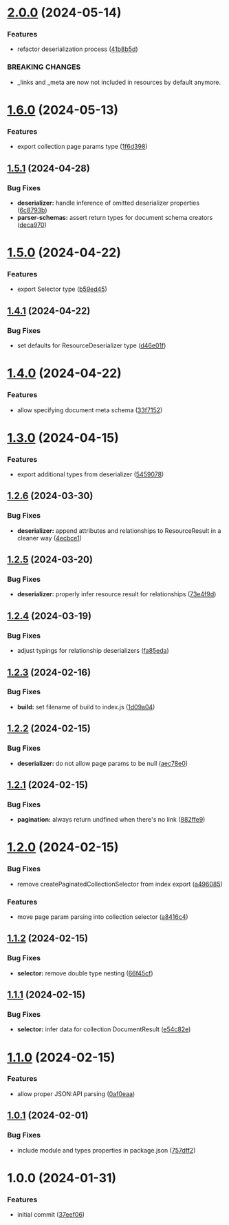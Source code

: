 # [2.0.0](https://github.com/dasprid/jsonapi-zod-query/compare/v1.6.0...v2.0.0) (2024-05-14)


### Features

* refactor deserialization process ([41b8b5d](https://github.com/dasprid/jsonapi-zod-query/commit/41b8b5dddf1e62e74dab38fd3807635941b494d6))


### BREAKING CHANGES

* _links and _meta are now not included in resources by default
anymore.

# [1.6.0](https://github.com/dasprid/jsonapi-zod-query/compare/v1.5.1...v1.6.0) (2024-05-13)


### Features

* export collection page params type ([1f6d398](https://github.com/dasprid/jsonapi-zod-query/commit/1f6d398c43243578652a80483b153b9905a07a1e))

## [1.5.1](https://github.com/dasprid/jsonapi-zod-query/compare/v1.5.0...v1.5.1) (2024-04-28)


### Bug Fixes

* **deserializer:** handle inference of omitted deserializer properties ([6c8793b](https://github.com/dasprid/jsonapi-zod-query/commit/6c8793bb3a10ce2a68a41dced31ed0f42ca019c2))
* **parser-schemas:** assert return types for document schema creators ([deca970](https://github.com/dasprid/jsonapi-zod-query/commit/deca9707361d0231ee2a3d64689ce1b7b4604013))

# [1.5.0](https://github.com/dasprid/jsonapi-zod-query/compare/v1.4.1...v1.5.0) (2024-04-22)


### Features

* export Selector type ([b59ed45](https://github.com/dasprid/jsonapi-zod-query/commit/b59ed45920a11bd11c4b244967c8c08d47e6a4d1))

## [1.4.1](https://github.com/dasprid/jsonapi-zod-query/compare/v1.4.0...v1.4.1) (2024-04-22)


### Bug Fixes

* set defaults for ResourceDeserializer type ([d46e01f](https://github.com/dasprid/jsonapi-zod-query/commit/d46e01f388ca991bdd20304b85ccf8ca08374b00))

# [1.4.0](https://github.com/dasprid/jsonapi-zod-query/compare/v1.3.0...v1.4.0) (2024-04-22)


### Features

* allow specifying document meta schema ([33f7152](https://github.com/dasprid/jsonapi-zod-query/commit/33f71523f10c0c2233a4419e814299c5af4d8414))

# [1.3.0](https://github.com/dasprid/jsonapi-zod-query/compare/v1.2.6...v1.3.0) (2024-04-15)


### Features

* export additional types from deserializer ([5459078](https://github.com/dasprid/jsonapi-zod-query/commit/54590789d76448811f169672b9bf1e6ba944c315))

## [1.2.6](https://github.com/dasprid/jsonapi-zod-query/compare/v1.2.5...v1.2.6) (2024-03-30)


### Bug Fixes

* **deserializer:** append attributes and relationships to ResourceResult in a cleaner way ([4ecbce1](https://github.com/dasprid/jsonapi-zod-query/commit/4ecbce1855695069c1be5e936db95df5486e4e19))

## [1.2.5](https://github.com/dasprid/jsonapi-zod-query/compare/v1.2.4...v1.2.5) (2024-03-20)


### Bug Fixes

* **deserializer:** properly infer resource result for relationships ([73e4f9d](https://github.com/dasprid/jsonapi-zod-query/commit/73e4f9d7a5265773d5f6094accc816b3e920b8b0))

## [1.2.4](https://github.com/dasprid/jsonapi-zod-query/compare/v1.2.3...v1.2.4) (2024-03-19)


### Bug Fixes

* adjust typings for relationship deserializers ([fa85eda](https://github.com/dasprid/jsonapi-zod-query/commit/fa85edafddce1fb30eb4dc3eff6cc23cc685741b))

## [1.2.3](https://github.com/dasprid/jsonapi-zod-query/compare/v1.2.2...v1.2.3) (2024-02-16)


### Bug Fixes

* **build:** set filename of build to index.js ([1d09a04](https://github.com/dasprid/jsonapi-zod-query/commit/1d09a0475d44431096af3589ee2da29c0b268fd2))

## [1.2.2](https://github.com/dasprid/jsonapi-zod-query/compare/v1.2.1...v1.2.2) (2024-02-15)


### Bug Fixes

* **deserializer:** do not allow page params to be null ([aec78e0](https://github.com/dasprid/jsonapi-zod-query/commit/aec78e03a3b891caa6f0f39df5771caa6a1cf699))

## [1.2.1](https://github.com/dasprid/jsonapi-zod-query/compare/v1.2.0...v1.2.1) (2024-02-15)


### Bug Fixes

* **pagination:** always return undfined when there's no link ([882ffe9](https://github.com/dasprid/jsonapi-zod-query/commit/882ffe9193050740b1f0409865c22cc5f086efd1))

# [1.2.0](https://github.com/dasprid/jsonapi-zod-query/compare/v1.1.2...v1.2.0) (2024-02-15)


### Bug Fixes

* remove createPaginatedCollectionSelector from index export ([a496085](https://github.com/dasprid/jsonapi-zod-query/commit/a4960858393f21b38ee66df9a10dec5843056da9))


### Features

* move page param parsing into collection selector ([a8416c4](https://github.com/dasprid/jsonapi-zod-query/commit/a8416c4ca10aec17c4f09badb8a59f5c3903242a))

## [1.1.2](https://github.com/dasprid/jsonapi-zod-query/compare/v1.1.1...v1.1.2) (2024-02-15)


### Bug Fixes

* **selector:** remove double type nesting ([66f45cf](https://github.com/dasprid/jsonapi-zod-query/commit/66f45cf97eeddf762194ce794fe080947278f8d6))

## [1.1.1](https://github.com/dasprid/jsonapi-zod-query/compare/v1.1.0...v1.1.1) (2024-02-15)


### Bug Fixes

* **selector:** infer data for collection DocumentResult ([e54c82e](https://github.com/dasprid/jsonapi-zod-query/commit/e54c82e043b24d9292062ac2a710f08c5baf990a))

# [1.1.0](https://github.com/dasprid/jsonapi-zod-query/compare/v1.0.1...v1.1.0) (2024-02-15)


### Features

* allow proper JSON:API parsing ([0af0eaa](https://github.com/dasprid/jsonapi-zod-query/commit/0af0eaab1d0cbc45c03e36eb4df9458cabfc76c4))

## [1.0.1](https://github.com/dasprid/tanstack-query-json-api/compare/v1.0.0...v1.0.1) (2024-02-01)


### Bug Fixes

* include module and types properties in package.json ([757dff2](https://github.com/dasprid/tanstack-query-json-api/commit/757dff2dca800c6aaf3bb2281b84f8c310bb1e71))

# 1.0.0 (2024-01-31)


### Features

* initial commit ([37eef06](https://github.com/dasprid/tanstack-query-json-api/commit/37eef06bd60294dd0c096a878619ff45fffab436))
